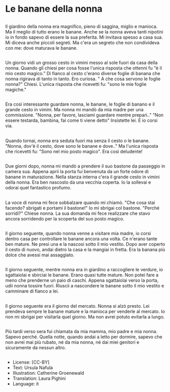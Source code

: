 # Le banane della nonna

##
Il giardino della nonna era magnifico, pieno di saggina, miglio e manioca. Ma il meglio di tutto erano le banane. Anche se la nonna aveva tanti nipotini io in fondo sapevo di essere la sua preferita. Mi invitava spesso a casa sua. Mi diceva anche piccoli segreti. Ma c'era un segreto che non condivideva con me: dove maturava le banane.

##
Un giorno vidi un grosso cesto in vimini messo al sole fuori da casa della nonna. Quando gli chiesi per cosa fosse l'unica risposta che ottenni fu "è il mio cesto magico." Di fianco al cesto c'erano diverse foglie di banana che nonna rigirava di tanto in tanto. Ero curiosa. " A che cosa servono le foglie nonna?" Chiesi. L'unica risposta che ricevetti fu: "sono le mie foglie magiche."

##
Era così interessante guardare nonna, le banane, le foglie di banano e il grande cesto in vimini. Ma nonna mi mandò da mia madre per una commissione. "Nonna, per favore, lasciami guardare mentre prepari.." "Non essere testarda, bambina, fai come ti viene detto" Insistette lei. E io corsi via.

##
Quando tornai, nonna era seduta fuori ma senza il cesto o le banane. "Nonna, dov'è il cesto, dove sono le banane e dove.." Ma l'unica risposta che ricevetti fu: "Sono nel mio posto magico". Era così deludente!

##
Due giorni dopo, nonna mi mandò a prendere il suo bastone da passeggio in camera sua. Appena aprii la porta fui benvenuta da un forte odore di banane in maturazione. Nella stanza interna c'era il grande cesto in vimini della nonna. Era ben nascosto da una vecchia coperta. Io la sollevai e odorai quel fantastico profumo.

##
La voce di nonna mi fece sobbalzare quando mi chiamò. "Che cosa stai facendo? sbrigati e portami il bastone!" Io mi sbrigai col bastone. "Perché sorridi?" Chiese nonna. La sua domanda mi fece realizzare che stavo ancora sorridendo per la scoperta del suo posto magico.

##
Il giorno seguente, quando nonna venne a visitare mia madre, io corsi dentro casa per controllare le banane ancora una volta. Ce n'erano tante ben mature. Ne presi una e la nascosi sotto il mio vestito. Dopo aver coperto il cesto di nuovo, andai dietro la casa e la mangiai in fretta. Era la banana più dolce che avessi mai assaggiato.

##
Il giorno seguente, mentre nonna era in giardino a raccogliere le verdure, io sgattaiolai e sbirciai le banane. Erano quasi tutte mature. Non potei fare a meno che prenderne un paio di caschi. Appena sgattaiolai verso la porta, udii nonna tossire fuori. Riuscii a nascondere le banane sotto il mio vestito e camminare di fianco a lei.

##
Il giorno seguente era il giorno del mercato. Nonna si alzò presto. Lei prendeva sempre le banane mature e la manioca per venderle al mercato. Io non mi sbrigai per visitarla quel giorno. Ma non avrei potuto evitarla a lungo.

##
Più tardi verso sera fui chiamata da mia mamma, mio padre e mia nonna. Sapevo perché. Quella notte, quando andai a letto per dormire, sapevo che non avrei mai più rubato, né da mia nonna, né dai miei genitori e sicuramente da nessun altro.

##
* License: [CC-BY]
* Text: Ursula Nafula
* Illustration: Catherine Groenewald
* Translation: Laura Pighini
* Language: it

